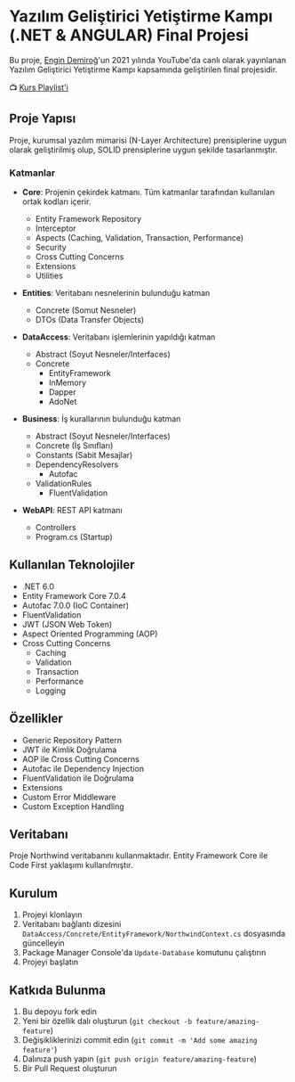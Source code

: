 # Yazılım Geliştirici Yetiştirme Kampı (.NET & ANGULAR) Final Projesi

Bu proje, [Engin Demiroğ](https://www.linkedin.com/in/engindemirog/)'un 2021 yılında YouTube'da canlı olarak yayınlanan Yazılım Geliştirici Yetiştirme Kampı kapsamında geliştirilen final projesidir.

📺 [Kurs Playlist'i](https://www.youtube.com/playlist?list=PLqG356ExoxZVN7rC0KmMo0lvECK97VRZg)

## Proje Yapısı

Proje, kurumsal yazılım mimarisi (N-Layer Architecture) prensiplerine uygun olarak geliştirilmiş olup, SOLID prensiplerine uygun şekilde tasarlanmıştır.

### Katmanlar

- **Core**: Projenin çekirdek katmanı. Tüm katmanlar tarafından kullanılan ortak kodları içerir.
  - Entity Framework Repository
  - Interceptor
  - Aspects (Caching, Validation, Transaction, Performance)
  - Security
  - Cross Cutting Concerns
  - Extensions
  - Utilities

- **Entities**: Veritabanı nesnelerinin bulunduğu katman
  - Concrete (Somut Nesneler)
  - DTOs (Data Transfer Objects)

- **DataAccess**: Veritabanı işlemlerinin yapıldığı katman
  - Abstract (Soyut Nesneler/Interfaces)
  - Concrete
    - EntityFramework
    - InMemory
    - Dapper
    - AdoNet

- **Business**: İş kurallarının bulunduğu katman
  - Abstract (Soyut Nesneler/Interfaces)
  - Concrete (İş Sınıfları)
  - Constants (Sabit Mesajlar)
  - DependencyResolvers
    - Autofac
  - ValidationRules
    - FluentValidation

- **WebAPI**: REST API katmanı
  - Controllers
  - Program.cs (Startup)

## Kullanılan Teknolojiler

- .NET 6.0
- Entity Framework Core 7.0.4
- Autofac 7.0.0 (IoC Container)
- FluentValidation
- JWT (JSON Web Token)
- Aspect Oriented Programming (AOP)
- Cross Cutting Concerns
  - Caching
  - Validation
  - Transaction
  - Performance
  - Logging

## Özellikler

- Generic Repository Pattern
- JWT ile Kimlik Doğrulama
- AOP ile Cross Cutting Concerns
- Autofac ile Dependency Injection
- FluentValidation ile Doğrulama
- Extensions
- Custom Error Middleware
- Custom Exception Handling

## Veritabanı

Proje Northwind veritabanını kullanmaktadır. Entity Framework Core ile Code First yaklaşımı kullanılmıştır.

## Kurulum

1. Projeyi klonlayın
2. Veritabanı bağlantı dizesini `DataAccess/Concrete/EntityFramework/NorthwindContext.cs` dosyasında güncelleyin
3. Package Manager Console'da `Update-Database` komutunu çalıştırın
4. Projeyi başlatın

## Katkıda Bulunma

1. Bu depoyu fork edin
2. Yeni bir özellik dalı oluşturun (`git checkout -b feature/amazing-feature`)
3. Değişikliklerinizi commit edin (`git commit -m 'Add some amazing feature'`)
4. Dalınıza push yapın (`git push origin feature/amazing-feature`)
5. Bir Pull Request oluşturun 